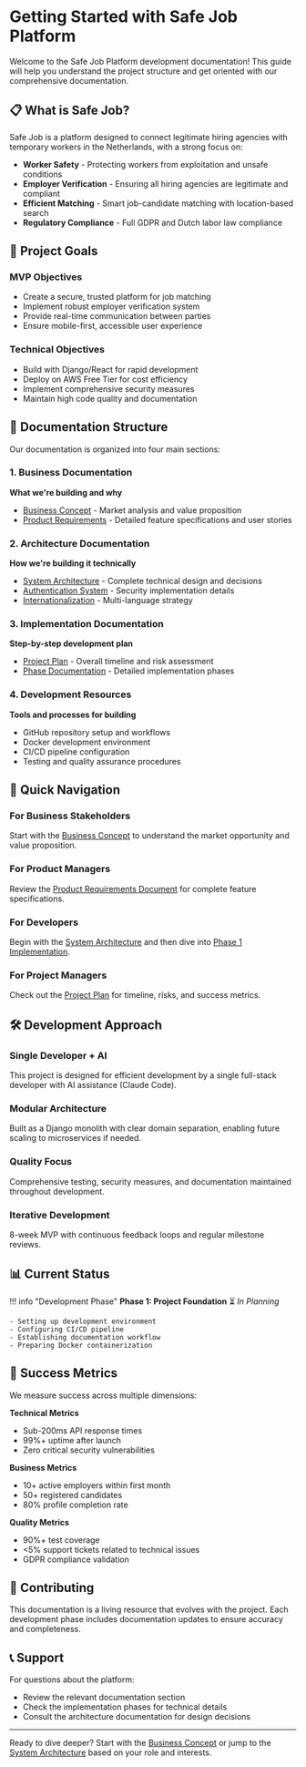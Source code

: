 # Getting Started with Safe Job Platform

Welcome to the Safe Job Platform development documentation! This guide will help you understand the project structure and get oriented with our comprehensive documentation.

## 📋 What is Safe Job?

Safe Job is a platform designed to connect legitimate hiring agencies with temporary workers in the Netherlands, with a strong focus on:

- **Worker Safety** - Protecting workers from exploitation and unsafe conditions
- **Employer Verification** - Ensuring all hiring agencies are legitimate and compliant
- **Efficient Matching** - Smart job-candidate matching with location-based search
- **Regulatory Compliance** - Full GDPR and Dutch labor law compliance

## 🎯 Project Goals

### MVP Objectives
- Create a secure, trusted platform for job matching
- Implement robust employer verification system
- Provide real-time communication between parties
- Ensure mobile-first, accessible user experience

### Technical Objectives
- Build with Django/React for rapid development
- Deploy on AWS Free Tier for cost efficiency
- Implement comprehensive security measures
- Maintain high code quality and documentation

## 📖 Documentation Structure

Our documentation is organized into four main sections:

### 1. Business Documentation
**What we're building and why**

- [Business Concept](../business/business-concept.md) - Market analysis and value proposition
- [Product Requirements](../business/prd.md) - Detailed feature specifications and user stories

### 2. Architecture Documentation
**How we're building it technically**

- [System Architecture](../architecture/architecture.md) - Complete technical design and decisions
- [Authentication System](../architecture/authentication.md) - Security implementation details
- [Internationalization](../architecture/internationalization.md) - Multi-language strategy

### 3. Implementation Documentation
**Step-by-step development plan**

- [Project Plan](../plan.md) - Overall timeline and risk assessment
- [Phase Documentation](../phases/phase-1-foundation.md) - Detailed implementation phases

### 4. Development Resources
**Tools and processes for building**

- GitHub repository setup and workflows
- Docker development environment
- CI/CD pipeline configuration
- Testing and quality assurance procedures

## 🚀 Quick Navigation

### For Business Stakeholders
Start with the [Business Concept](../business/business-concept.md) to understand the market opportunity and value proposition.

### For Product Managers
Review the [Product Requirements Document](../business/prd.md) for complete feature specifications.

### For Developers
Begin with the [System Architecture](../architecture/architecture.md) and then dive into [Phase 1 Implementation](../phases/phase-1-foundation.md).

### For Project Managers
Check out the [Project Plan](../plan.md) for timeline, risks, and success metrics.

## 🛠️ Development Approach

### Single Developer + AI
This project is designed for efficient development by a single full-stack developer with AI assistance (Claude Code).

### Modular Architecture
Built as a Django monolith with clear domain separation, enabling future scaling to microservices if needed.

### Quality Focus
Comprehensive testing, security measures, and documentation maintained throughout development.

### Iterative Development
8-week MVP with continuous feedback loops and regular milestone reviews.

## 📊 Current Status

!!! info "Development Phase"
    **Phase 1: Project Foundation** ⏳ *In Planning*

    - Setting up development environment
    - Configuring CI/CD pipeline
    - Establishing documentation workflow
    - Preparing Docker containerization

## 🎯 Success Metrics

We measure success across multiple dimensions:

**Technical Metrics**
- Sub-200ms API response times
- 99%+ uptime after launch
- Zero critical security vulnerabilities

**Business Metrics**
- 10+ active employers within first month
- 50+ registered candidates
- 80% profile completion rate

**Quality Metrics**
- 90%+ test coverage
- <5% support tickets related to technical issues
- GDPR compliance validation

## 🤝 Contributing

This documentation is a living resource that evolves with the project. Each development phase includes documentation updates to ensure accuracy and completeness.

## 📞 Support

For questions about the platform:
- Review the relevant documentation section
- Check the implementation phases for technical details
- Consult the architecture documentation for design decisions

---

Ready to dive deeper? Start with the [Business Concept](../business/business-concept.md) or jump to the [System Architecture](../architecture/architecture.md) based on your role and interests.
